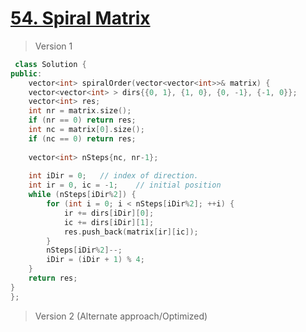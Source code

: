 # [54. Spiral Matrix](https://leetcode.com/problems/spiral-matrix/)
> Version 1
```c++
 class Solution {
public:
    vector<int> spiralOrder(vector<vector<int>>& matrix) {
    vector<vector<int> > dirs{{0, 1}, {1, 0}, {0, -1}, {-1, 0}};
    vector<int> res;
    int nr = matrix.size();     
    if (nr == 0) return res;
    int nc = matrix[0].size();  
    if (nc == 0) return res;
    
    vector<int> nSteps{nc, nr-1};
    
    int iDir = 0;   // index of direction.
    int ir = 0, ic = -1;    // initial position
    while (nSteps[iDir%2]) {
        for (int i = 0; i < nSteps[iDir%2]; ++i) {
            ir += dirs[iDir][0];
            ic += dirs[iDir][1];
            res.push_back(matrix[ir][ic]);
        }
        nSteps[iDir%2]--;
        iDir = (iDir + 1) % 4;
    }
    return res;
}
};
```

> Version 2 (Alternate approach/Optimized)